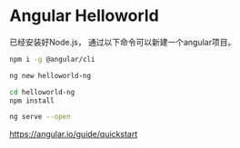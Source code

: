 
Angular Helloworld
====
已经安装好Node.js， 通过以下命令可以新建一个angular项目。

```bash
npm i -g @angular/cli

ng new helloworld-ng

cd helloworld-ng
npm install

ng serve --open
```

https://angular.io/guide/quickstart